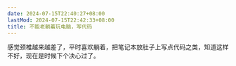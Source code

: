 ```yaml
---
date: 2024-07-15T22:40:27+08:00
lastMod: 2024-07-15T22:42:33+08:00
title: 不能老躺着玩电脑，写代码
---
```


感觉颈椎越来越差了，平时喜欢躺着，把笔记本放肚子上写点代码之类，知道这样不好，现在是时候下个决心过了。
